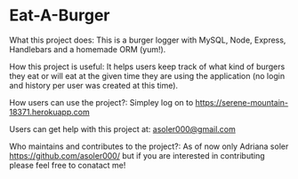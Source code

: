 # Eat-A-Burger

What this project does:
This is a burger logger with MySQL, Node, Express, Handlebars and a homemade ORM (yum!).


How this project is useful:
It helps users keep track of what kind of burgers they eat or will eat at the given time they are using the application (no login and history per user was created at this time). 

How users can use the project?:
Simpley log on to https://serene-mountain-18371.herokuapp.com

Users can get help with this project at:
asoler000@gmail.com

Who maintains and contributes to the project?:
As of now only Adriana soler https://github.com/asoler000/ but if you are interested in contributing please feel free to conatact me!
